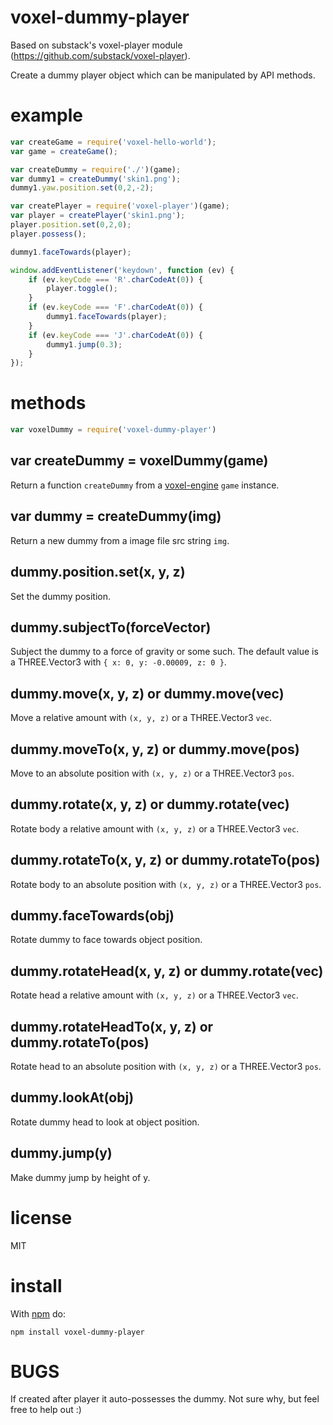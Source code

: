 # voxel-dummy-player

Based on substack's voxel-player module (https://github.com/substack/voxel-player).

Create a dummy player object which can be manipulated by API methods.

# example

``` js
var createGame = require('voxel-hello-world');
var game = createGame();

var createDummy = require('./')(game);
var dummy1 = createDummy('skin1.png');
dummy1.yaw.position.set(0,2,-2);

var createPlayer = require('voxel-player')(game);
var player = createPlayer('skin1.png');
player.position.set(0,2,0);
player.possess();

dummy1.faceTowards(player);

window.addEventListener('keydown', function (ev) {
    if (ev.keyCode === 'R'.charCodeAt(0)) {
        player.toggle();
    }
    if (ev.keyCode === 'F'.charCodeAt(0)) {
        dummy1.faceTowards(player);
    }
    if (ev.keyCode === 'J'.charCodeAt(0)) {
        dummy1.jump(0.3);
    }
});
```

# methods

``` js
var voxelDummy = require('voxel-dummy-player')
```

## var createDummy = voxelDummy(game)

Return a function `createDummy` from a
[voxel-engine](https://github.com/maxogden/voxel-engine) `game` instance.

## var dummy = createDummy(img)

Return a new dummy from a image file src string `img`.

## dummy.position.set(x, y, z)

Set the dummy position.

## dummy.subjectTo(forceVector)

Subject the dummy to a force of gravity or some such. The default value is
a THREE.Vector3 with `{ x: 0, y: -0.00009, z: 0 }`.

## dummy.move(x, y, z) or dummy.move(vec)

Move a relative amount with `(x, y, z)` or a THREE.Vector3 `vec`.

## dummy.moveTo(x, y, z) or dummy.move(pos)

Move to an absolute position with `(x, y, z)` or a THREE.Vector3 `pos`.

## dummy.rotate(x, y, z) or dummy.rotate(vec)

Rotate body a relative amount with `(x, y, z)` or a THREE.Vector3 `vec`.

## dummy.rotateTo(x, y, z) or dummy.rotateTo(pos)

Rotate body to an absolute position with `(x, y, z)` or a THREE.Vector3 `pos`.

## dummy.faceTowards(obj)

Rotate dummy to face towards object position.

## dummy.rotateHead(x, y, z) or dummy.rotate(vec)

Rotate head a relative amount with `(x, y, z)` or a THREE.Vector3 `vec`.

## dummy.rotateHeadTo(x, y, z) or dummy.rotateTo(pos)

Rotate head to an absolute position with `(x, y, z)` or a THREE.Vector3 `pos`.

## dummy.lookAt(obj)

Rotate dummy head to look at object position.

## dummy.jump(y)

Make dummy jump by height of y.

# license

MIT

# install

With [npm](https://npmjs.org) do:

```
npm install voxel-dummy-player
```

# BUGS

If created after player it auto-possesses the dummy. Not sure why, but feel free to help out :)
